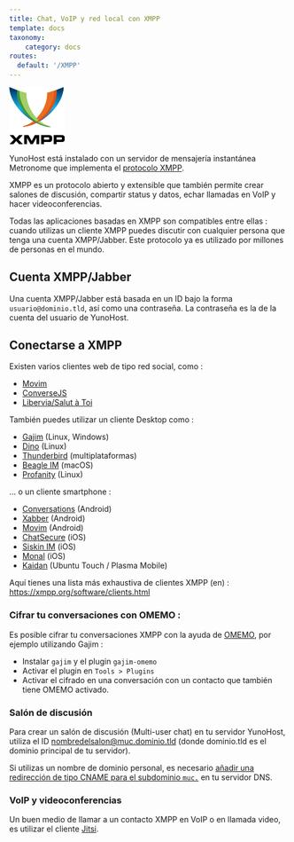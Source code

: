 ```yaml
---
title: Chat, VoIP y red local con XMPP
template: docs
taxonomy:
    category: docs
routes:
  default: '/XMPP'
---
```


<img src="/images/XMPP_logo.png" width=100>

YunoHost está instalado con un servidor de mensajería instantánea Metronome que implementa el [protocolo XMPP](https://es.wikipedia.org/wiki/Extensible_Messaging_and_Presence_Protocol).

XMPP es un protocolo abierto y extensible que también permite crear salones de discusión, compartir status y datos, echar llamadas en VoIP y hacer videoconferencias. 

Todas las aplicaciones basadas en XMPP son compatibles entre ellas : cuando utilizas un cliente XMPP puedes discutir con cualquier persona que tenga una cuenta XMPP/Jabber. Este protocolo ya es utilizado por millones de personas en el mundo. 

## Cuenta XMPP/Jabber

Una cuenta XMPP/Jabber está basada en un ID bajo la forma `usuario@dominio.tld`, así como una contraseña. La contraseña es la de la cuenta del usuario de YunoHost.

## Conectarse a XMPP

Existen varios clientes web de tipo red social, como :
- [Movim](https://movim.eu)
- [ConverseJS](https://conversejs.org/)
- [Libervia/Salut à Toi](https://salut-a-toi.org/)

También puedes utilizar un cliente Desktop como :
- [Gajim](https://gajim.org/es/) (Linux, Windows)
- [Dino](https://dino.im) (Linux)
- [Thunderbird](https://www.thunderbird.net/es-ES/) (multiplataformas)
- [Beagle IM](https://beagle.im/) (macOS)
- [Profanity](https://profanity-im.github.io/) (Linux)

... o un cliente smartphone :
- [Conversations](https://conversations.im/) (Android)
- [Xabber](http://xabber.com) (Android)
- [Movim](https://movim.eu) (Android)
- [ChatSecure](https://chatsecure.org/) (iOS)
- [Siskin IM](https://siskin.im/) (iOS)
- [Monal](https://monal.im/) (iOS)
- [Kaidan](https://www.kaidan.im/) (Ubuntu Touch / Plasma Mobile)

Aquí tienes una lista más exhaustiva de clientes XMPP (en) : https://xmpp.org/software/clients.html

### Cifrar tu conversaciones con OMEMO :

Es posible cifrar tu conversaciones XMPP con la ayuda de [OMEMO](https://xmpp.org/extensions/xep-0384.html), por ejemplo utilizando Gajim :
* Instalar `gajim` y el plugin `gajim-omemo`
* Activar el plugin en `Tools > Plugins`
* Activar el cifrado en una conversación con un contacto que también tiene OMEMO activado.

### Salón de discusión 

Para crear un salón de discusión (Multi-user chat) en tu servidor YunoHost, utiliza el ID nombredelsalon@muc.dominio.tld (donde dominio.tld es el dominio principal de tu servidor).

Si utilizas un nombre de dominio personal, es necesario [añadir una redirección de tipo CNAME para el subdominio `muc.`](/dns_config) en tu servidor DNS.

### VoIP y videoconferencias

Un buen medio de llamar a un contacto XMPP en VoIP o en llamada video, es utilizar el cliente [Jitsi](http://jitsi.org/).
